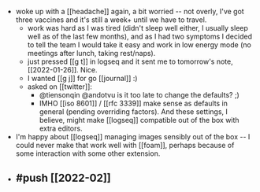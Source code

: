 - woke up with a [[headache]] again, a bit worried -- not overly, I've got three vaccines and it's still a week+ until we have to travel.
	- work was hard as I was tired (didn't sleep well either, I usually sleep well as of the last few months), and as I had two symptoms I decided to tell the team I would take it easy and work in low energy mode (no meetings after lunch, taking rest/naps).
	- just pressed [[g t]] in logseq and it sent me to tomorrow's note, [[2022-01-26]]. Nice.
	- I wanted [[g j]] for go [[journal]] :)
	- asked on [[twitter]]:
		- @tiensonqin @andotvu is it too late to change the defaults? ;)
		- IMHO [[iso 8601]] / [[rfc 3339]] make sense as defaults in general (pending overriding factors). And these settings, I believe, might make [[logseq]] compatible out of the box with extra editors.
- I'm happy about [[logseq]] managing images sensibly out of the box -- I could never make that work well with [[foam]], perhaps because of some interaction with some other extension.
- #push [[2022-02]]
	-